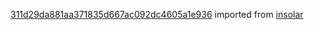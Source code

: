 [311d29da881aa371835d667ac092dc4605a1e936](https://github.com/insolar/insolar/commit/311d29da881aa371835d667ac092dc4605a1e936) imported from [insolar](https://github.com/insolar/insolar)

